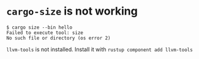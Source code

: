# `cargo-size` is not working

```console
$ cargo size --bin hello
Failed to execute tool: size
No such file or directory (os error 2)
```

`llvm-tools` is not installed. Install it with `rustup component add llvm-tools`
